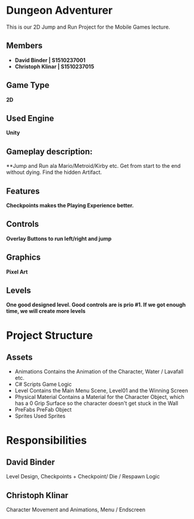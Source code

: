 # Dungeon Adventurer

This is our 2D Jump and Run Project for the Mobile Games lecture.

## Members
- **David Binder | S1510237001**
- **Christoph Klinar | S1510237015**

## Game Type
**2D**

## Used Engine
**Unity**

## Gameplay description:
**Jump and Run ala Mario/Metroid/Kirby etc.
Get from start to the end without dying.
Find the hidden Artifact.


## Features
**Checkpoints makes the Playing Experience better.**

## Controls
**Overlay Buttons to run left/right and jump**

## Graphics
**Pixel Art**

## Levels
**One good designed level. Good controls are is prio #1. If we got enough time, we will create more levels**


# Project Structure
## Assets
- Animations
Contains the Animation of the Character, Water / Lavafall etc.
- C# Scripts
Game Logic
- Level
Contains the Main Menu Scene, Level01 and the Winning Screen
- Physical Material
Contains a Material for the Character Object, which has a 0 Grip Surface so the character doesn't get stuck in the Wall
- PreFabs
PreFab Object
- Sprites
Used Sprites

# Responsibilities
## David Binder
Level Design, Checkpoints + Checkpoint/ Die / Respawn Logic
## Christoph Klinar
Character Movement and Animations, Menu / Endscreen